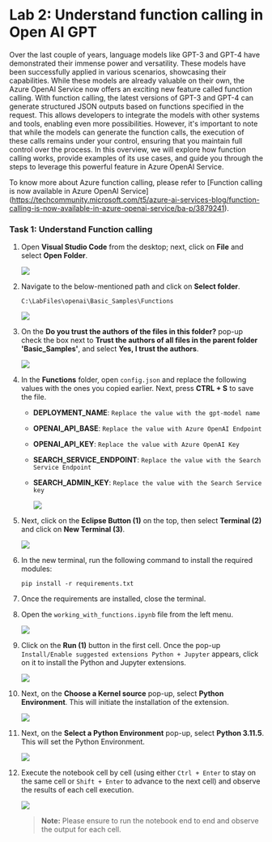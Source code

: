 # Lab 2: Understand function calling in Open AI GPT

Over the last couple of years, language models like GPT-3 and GPT-4 have demonstrated their immense power and versatility. These models have been successfully applied in various scenarios, showcasing their capabilities. While these models are already valuable on their own, the Azure OpenAI Service now offers an exciting new feature called function calling. With function calling, the latest versions of GPT-3 and GPT-4 can generate structured JSON outputs based on functions specified in the request. This allows developers to integrate the models with other systems and tools, enabling even more possibilities. However, it's important to note that while the models can generate the function calls, the execution of these calls remains under your control, ensuring that you maintain full control over the process. In this overview, we will explore how function calling works, provide examples of its use cases, and guide you through the steps to leverage this powerful feature in Azure OpenAI Service. 

To know more about Azure function calling, please refer to [Function calling is now available in Azure OpenAI Service] (https://techcommunity.microsoft.com/t5/azure-ai-services-blog/function-calling-is-now-available-in-azure-openai-service/ba-p/3879241).


### Task 1: Understand Function calling 

1. Open **Visual Studio Code** from the desktop; next, click on **File** and select **Open Folder**.

    ![](../media/img55.png) 

2. Navigate to the below-mentioned path and click on **Select folder**. 

    ```
    C:\LabFiles\openai\Basic_Samples\Functions
    ```

   ![](../media/img56.png) 

4. On the **Do you trust the authors of the files in this folder?** pop-up check the box next to **Trust the authors of all files in the parent folder 'Basic_Samples'**, and select **Yes, I trust the authors**.

    ![](../media/img57.png) 

5. In the **Functions** folder, open `config.json` and replace the following values with the ones you copied earlier. Next, press **CTRL + S** to save the file.

    - **DEPLOYMENT_NAME**: `Replace the value with the gpt-model name`
    - **OPENAI_API_BASE**: `Replace the value with Azure OpenAI Endpoint`
    - **OPENAI_API_KEY**: `Replace the value with Azure OpenAI Key`
    - **SEARCH_SERVICE_ENDPOINT**: `Replace the value with the Search Service Endpoint`
    - **SEARCH_ADMIN_KEY**: `Replace the value with the Search Service key`

        ![](../media/img58.png) 

6. Next, click on the **Eclipse Button (1)** on the top, then select **Terminal (2)** and click on **New Terminal (3)**.

    ![](../media/img59.png) 

7. In the new terminal, run the following command to install the required modules:

    ```
    pip install -r requirements.txt
    ```

8. Once the requirements are installed, close the terminal.

9. Open the `working_with_functions.ipynb` file from the left menu.

    ![](../media/img60.png) 

10. Click on the **Run (1)** button in the first cell. Once the pop-up `Install/Enable suggested extensions Python + Jupyter` appears, click on it to install the Python and Jupyter extensions. 

    ![](../media/img61.png) 

11. Next, on the **Choose a Kernel source** pop-up, select **Python Environment**. This will initiate the installation of the extension.

       ![](../media/img62.png) 

12. Next, on the **Select a Python Environment** pop-up, select **Python 3.11.5**. This will set the Python Environment. 

       ![](../media/select-python.png) 

13. Execute the notebook cell by cell (using either `Ctrl + Enter` to stay on the same cell or `Shift + Enter` to advance to the next cell) and observe the results of each cell execution.

       ![](../media/openai1.1.png)

       > **Note:** Please ensure to run the notebook end to end and observe the output for each cell. 
